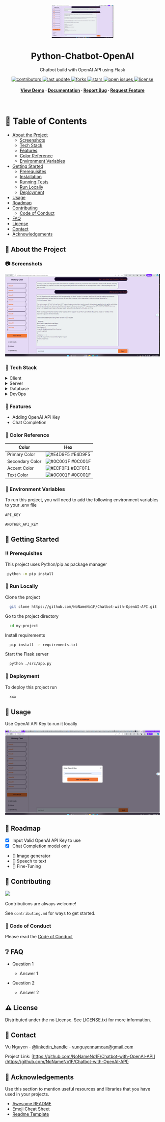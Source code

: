 <!--
Hey, thanks for using the awesome-readme-template template.
If you have any enhancements, then fork this project and create a pull request
or just open an issue with the label "enhancement".

Don't forget to give this project a star for additional support ;)
Maybe you can mention me or this repo in the acknowledgements too
-->
<div align="center">

  <img src="src/static/image/screen1.png" alt="logo" width="200" height="auto" />
  <h1>Python-Chatbot-OpenAI</h1>

  <p>
    Chatbot build with OpenAI API using Flask
  </p>

<!-- Badges -->
<p>
  <a href="https://github.com/NoNameNo1F/Chatbot-with-OpenAI-API/graphs/contributors">
    <img src="https://img.shields.io/github/contributors/NoNameNo1F/Chatbot-with-OpenAI-API" alt="contributors" />
  </a>
  <a href="">
    <img src="https://img.shields.io/github/last-commit/NoNameNo1F/Chatbot-with-OpenAI-API" alt="last update" />
  </a>
  <a href="https://github.com/NoNameNo1F/Chatbot-with-OpenAI-API/network/members">
    <img src="https://img.shields.io/github/forks/NoNameNo1F/Chatbot-with-OpenAI-API" alt="forks" />
  </a>
  <a href="https://github.com/NoNameNo1F/Chatbot-with-OpenAI-API/stargazers">
    <img src="https://img.shields.io/github/stars/NoNameNo1F/Chatbot-with-OpenAI-API" alt="stars" />
  </a>
  <a href="https://github.com/NoNameNo1F/Chatbot-with-OpenAI-API/issues/">
    <img src="https://img.shields.io/github/issues/Louis3797/awesome-readme-template" alt="open issues" />
  </a>
  <a href="https://github.com/NoNameNo1F/Chatbot-with-OpenAI-API/blob/master/LICENSE">
    <img src="https://img.shields.io/github/license/NoNameNo1F/Chatbot-with-OpenAI-API.svg" alt="license" />
  </a>
</p>

<h4>
    <a href="https://github.com/NoNameNo1F/Chatbot-with-OpenAI-API/">View Demo</a>
  <span> · </span>
    <a href="https://github.com/NoNameNo1F/Chatbot-with-OpenAI-API">Documentation</a>
  <span> · </span>
    <a href="https://github.com/NoNameNo1F/Chatbot-with-OpenAI-API/issues/">Report Bug</a>
  <span> · </span>
    <a href="https://github.com/NoNameNo1F/Chatbot-with-OpenAI-API/issues/">Request Feature</a>
  </h4>
</div>

<br />

<!-- Table of Contents -->

# :notebook_with_decorative_cover: Table of Contents

- [About the Project](#star2-about-the-project)
  - [Screenshots](#camera-screenshots)
  - [Tech Stack](#space_invader-tech-stack)
  - [Features](#dart-features)
  - [Color Reference](#art-color-reference)
  - [Environment Variables](#key-environment-variables)
- [Getting Started](#toolbox-getting-started)
  - [Prerequisites](#bangbang-prerequisites)
  - [Installation](#gear-installation)
  - [Running Tests](#test_tube-running-tests)
  - [Run Locally](#running-run-locally)
  - [Deployment](#triangular_flag_on_post-deployment)
- [Usage](#eyes-usage)
- [Roadmap](#compass-roadmap)
- [Contributing](#wave-contributing)
  - [Code of Conduct](#scroll-code-of-conduct)
- [FAQ](#grey_question-faq)
- [License](#warning-license)
- [Contact](#handshake-contact)
- [Acknowledgements](#gem-acknowledgements)

<!-- About the Project -->

## :star2: About the Project

<!-- Screenshots -->

### :camera: Screenshots

<div align="center">
  <img src="src/static/image/screen1.png" alt="screenshot" />
</div>

<!-- TechStack -->

### :space_invader: Tech Stack

<details>
  <summary>Client</summary>
  <ul>
    <li><a href="https://getbootstrap.com/">Bootstrap v5.3.2</a></li>
  </ul>
</details>

<details>
  <summary>Server</summary>
  <ul>
    <li><a href="https://flask.palletsprojects.com/en/3.0.x/">Flask</a></li>
  </ul>
</details>

<details>
<summary>Database</summary>
  <ul>
    <li><a href="https://flask-sqlalchemy.palletsprojects.com/en/3.1.x/">Flask SQLAlchemy</a></li>
  </ul>
</details>

<details>
<summary>DevOps</summary>
  <ul>
    <li><a href="https://www.docker.com/">Docker</a></li>
  </ul>
</details>

<!-- Features -->

### :dart: Features

- Adding OpenAI API Key
- Chat Completion

<!-- Color Reference -->

### :art: Color Reference

| Color           | Hex                                                              |
| --------------- | ---------------------------------------------------------------- |
| Primary Color   | ![#E4D9F5](https://via.placeholder.com/10/E4D9F5?text=+) #E4D9F5 |
| Secondary Color | ![#0C001F](https://via.placeholder.com/10/0C001F?text=+) #0C001F |
| Accent Color    | ![#ECF0F1](https://via.placeholder.com/10/ECF0F1?text=+) #ECF0F1 |
| Text Color      | ![#0C001F](https://via.placeholder.com/10/0C001F?text=+) #0C001F |

<!-- Env Variables -->

### :key: Environment Variables

To run this project, you will need to add the following environment variables to
your .env file

`API_KEY`

`ANOTHER_API_KEY`

<!-- Getting Started -->

## :toolbox: Getting Started

<!-- Prerequisites -->

### :bangbang: Prerequisites

This project uses Python/pip as package manager

```bash
 python -m pip install
```

<!-- Run Locally -->

### :running: Run Locally

Clone the project

```bash
  git clone https://github.com/NoNameNo1F/Chatbot-with-OpenAI-API.git
```

Go to the project directory

```bash
  cd my-project
```

Install requirements

```bash
  pip install -r requirements.txt
```

Start the Flask server

```bash
  python ./src/app.py
```

<!-- Deployment -->

### :triangular_flag_on_post: Deployment

To deploy this project run

```bash
  xxx
```

<!-- Usage -->

## :eyes: Usage

Use OpenAI API Key to run it locally

<div align="center">
  <img src="src/static/image/screen3.png" alt="input key" />
</div>

<!-- Roadmap -->

## :compass: Roadmap

- [x] Input Valid OpenAI API Key to use
- [x] Chat Completion model only
- [] Image generator
- [] Speech to text
- [] Fine-Tuning

<!-- Contributing -->

## :wave: Contributing

<a href="https://github.com/NoNameNo1F/Chatbot-with-OpenAI-API/graphs/contributors">
  <img src="https://contrib.rocks/image?repo=NoNameNo1F/Chatbot-with-OpenAI-API" />
</a>

Contributions are always welcome!

See `contributing.md` for ways to get started.

<!-- Code of Conduct -->

### :scroll: Code of Conduct

Please read the
[Code of Conduct](https://github.com/NoNameNo1F/Chatbot-with-OpenAI-API/blob/master/CODE_OF_CONDUCT.md)

<!-- FAQ -->

## :grey_question: FAQ

- Question 1

  - Answer 1

- Question 2

  - Answer 2

<!-- License -->

## :warning: License

Distributed under the no License. See LICENSE.txt for more information.

<!-- Contact -->

## :handshake: Contact

Vu Nguyen - [@linkedin_handle](https://www.linkedin.com/in/nguyen-cao-nam-vu/) -
vunguyennamcao@gmail.com

Project Link:
[https://github.com/NoNameNo1F/Chatbot-with-OpenAI-API](https://github.com/NoNameNo1F/Chatbot-with-OpenAI-API)

<!-- Acknowledgments -->

## :gem: Acknowledgements

Use this section to mention useful resources and libraries that you have used in
your projects.

- [Awesome README](https://github.com/matiassingers/awesome-readme)
- [Emoji Cheat Sheet](https://github.com/ikatyang/emoji-cheat-sheet/blob/master/README.md#travel--places)
- [Readme Template](https://github.com/othneildrew/Best-README-Template)
